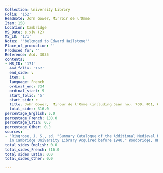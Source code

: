 ```yaml
---
Collection: University Library
Folia: '152'
Headnote: John Gower, Mirroir de l'Omme
Item: 158
Location: Cambridge
MS_Date: s.xiv (2)
MS_ID: '171'
Notes: '"belonged to Edward Hailstone"'
Place_of_production: ''
Produced_for: ''
Reference: Add. 3035
contents:
- MS_ID: '171'
  end_folio: '162'
  end_side: v
  item: 1
  language: French
  ordinal_end: 324
  ordinal_start: 9
  start_folio: '5'
  start_side: r
  title: John Gower,  Mirour de l'Omme (including Dean nos. 709, 801, 835, 865, 895)
  total_sides: 316.0
percentage_English: 0.0
percentage_French: 100.0
percentage_Latin: 0.0
percentage_Other: 0.0
sources:
- 'Ringrose, J. S., ed. "Summary Catalogue of the Additional Medieval Manuscripts
  in Cambridge University Library Acquired before 1940." Woodbridge, UK: Boydell.'
total_sides_English: 0.0
total_sides_French: 316.0
total_sides_Latin: 0.0
total_sides_Other: 0.0

---
```

